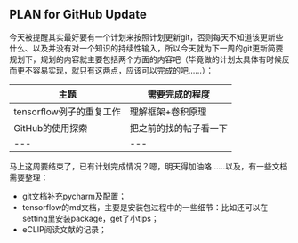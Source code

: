 ## PLAN for GitHub Update

今天被提醒其实最好要有一个计划来按照计划更新git，否则每天不知道该更新些什么、以及并没有对一个知识的持续性输入，所以今天就为下一周的git更新简要规划下，规划的内容就主要包括两个方面的内容吧（毕竟做的计划太具体有时候反而更不容易实现，就只有这两点，应该可以完成的吧……）：

| 主题 | 需要完成的程度 |
|---|---|
| tensorflow例子的重复工作 | 理解框架+卷积原理 |
| GitHub的使用探索 | 把之前的找的帖子看一下 |
|---|---|

马上这周要结束了，已有计划完成情况？嗯，明天得加油咯……以及，有一些文档需要整理：
- git文档补充pycharm及配置；
- tensorflow的md文档，主要是安装包过程中的一些细节：比如还可以在setting里安装package，get了小tips；
- eCLIP阅读文献的记录；

